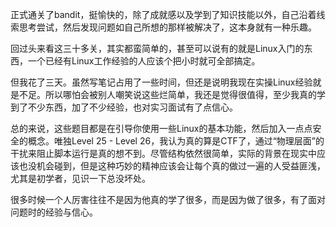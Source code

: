 正式通关了bandit，挺愉快的，除了成就感以及学到了知识技能以外，自己沿着线索思考尝试，然后发现问题如自己所想的那样被解决了，这本身就有一种乐趣。

回过头来看这三十多关，其实都蛮简单的，甚至可以说有的就是Linux入门的东西，一个已经有Linux工作经验的人应该个把小时就可全部搞定。

但我花了三天。虽然写笔记占用了一些时间，但还是说明我现在实操Linux经验就是不足。所以哪怕会被别人嘲笑说这些烂简单，我还是觉得很值得，至少我真的学到了不少东西，加了不少经验，也对实习面试有了点信心。

总的来说，这些题目都是在引导你使用一些Linux的基本功能，然后加入一点点安全的概念。唯独Level 25 - Level 26，我认为真的算是CTF了，通过“物理层面”的干扰来阻止脚本运行是真的想不到。尽管结构依然很简单，实际的背景在现实中应该也没机会碰到，但是这种巧妙的精神应该会让每个真的做过一遍的人受益匪浅，尤其是初学者，见识一下总没坏处。

很多时候一个人厉害往往不是因为他真的学了很多，而是因为做了很多，有了面对问题时的经验与信心。